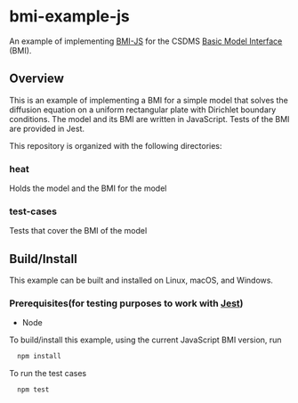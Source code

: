 # bmi-example-js
An example of implementing [BMI-JS](https://github.com/uihilab/BMI-JS) for the CSDMS [Basic Model Interface](https://bmi-spec.readthedocs.io/en/latest/) (BMI).

## Overview
This is an example of implementing a BMI for a simple model that solves the diffusion equation on a uniform rectangular plate with Dirichlet boundary conditions. The model and its BMI are written in JavaScript. Tests of the BMI are provided in Jest.

This repository is organized with the following directories:

### heat
Holds the model and the BMI for the model
### test-cases
Tests that cover the BMI of the model

## Build/Install
This example can be built and installed on Linux, macOS, and Windows.

### Prerequisites(for testing purposes to work with [Jest](https://jestjs.io/))
- Node

To build/install this example, using the current JavaScript BMI version, run
```bash
  npm install
```
To run the test cases
```bash
  npm test
```
